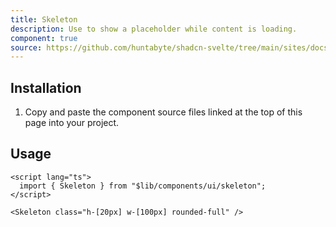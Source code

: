 ```yaml
---
title: Skeleton
description: Use to show a placeholder while content is loading.
component: true
source: https://github.com/huntabyte/shadcn-svelte/tree/main/sites/docs/src/lib/registry/default/ui/skeleton
---
```


<script>
  import { ComponentPreview, ManualInstall, PMAddComp, PMInstall } from '$lib/components/docs';
</script>

<ComponentPreview name="skeleton-demo">

<div></div>

</ComponentPreview>

## Installation

<PMAddComp name="skeleton" />

<ManualInstall>

1. Copy and paste the component source files linked at the top of this page into your project.

</ManualInstall>

## Usage

```svelte
<script lang="ts">
  import { Skeleton } from "$lib/components/ui/skeleton";
</script>
```

```svelte
<Skeleton class="h-[20px] w-[100px] rounded-full" />
```
